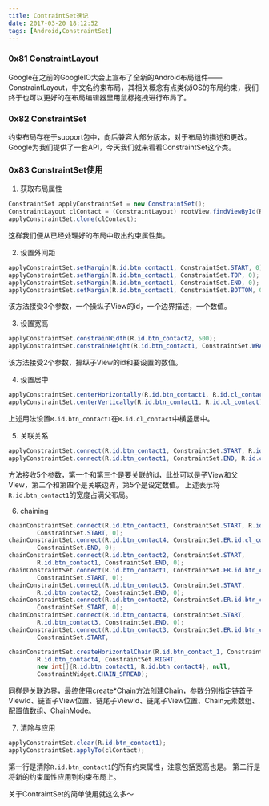 ```yaml
---
title: ContraintSet速记
date: 2017-03-20 18:12:52
tags: [Android,ConstraintSet]
---
```


### 0x81 ConstraintLayout
Google在之前的GoogleIO大会上宣布了全新的Android布局组件——ConstraintLayout，中文名约束布局，其相关概念有点类似iOS的布局约束，我们终于也可以更好的在布局编辑器里用鼠标拖拽进行布局了。

### 0x82 ConstraintSet
约束布局存在于support包中，向后兼容大部分版本，对于布局的描述和更改。Google为我们提供了一套API，今天我们就来看看ConstraintSet这个类。

### 0x83 ConstraintSet使用
1. 获取布局属性
```Java
ConstraintSet applyConstraintSet = new ConstraintSet();
ConstraintLayout clContact = (ConstraintLayout) rootView.findViewById(R.id.cl_contact);
applyConstraintSet.clone(clContact);
```
这样我们便从已经处理好的布局中取出约束属性集。

2. 设置外间距
```Java
applyConstraintSet.setMargin(R.id.btn_contact1, ConstraintSet.START, 0);
applyConstraintSet.setMargin(R.id.btn_contact1, ConstraintSet.TOP, 0);
applyConstraintSet.setMargin(R.id.btn_contact1, ConstraintSet.END, 0);
applyConstraintSet.setMargin(R.id.btn_contact1, ConstraintSet.BOTTOM, 0);
```
该方法接受3个参数，一个操纵子View的id，一个边界描述，一个数值。

3. 设置宽高
```Java
applyConstraintSet.constrainWidth(R.id.btn_contact2, 500);
applyConstraintSet.constrainHeight(R.id.btn_contact1, ConstraintSet.WRAP_CONTENT);
```
该方法接受2个参数，操纵子View的id和要设置的数值。

4. 设置居中
```Java
applyConstraintSet.centerHorizontally(R.id.btn_contact1, R.id.cl_contact);
applyConstraintSet.centerVertically(R.id.btn_contact1, R.id.cl_contact);
```
上述用法设置`R.id.btn_contact1`在`R.id.cl_contact`中横竖居中。

5. 关联关系
```Java
applyConstraintSet.connect(R.id.btn_contact1, ConstraintSet.START, R.id.cl_contact, ConstraintSet.START, 0);
applyConstraintSet.connect(R.id.btn_contact1, ConstraintSet.END, R.id.cl_contact, ConstraintSet.END, 0);
```
方法接收5个参数，第一个和第三个是要关联的id，此处可以是子View和父View，第二个和第四个是关联边界，第5个是设定数值。
上述表示将`R.id.btn_contact1`的宽度占满父布局。

6. chaining
```Java
chainConstraintSet.connect(R.id.btn_contact1, ConstraintSet.START, R.id.cl_contact,
        ConstraintSet.START, 0);
chainConstraintSet.connect(R.id.btn_contact4, ConstraintSet.ER.id.cl_contact,
        ConstraintSet.END, 0);
chainConstraintSet.connect(R.id.btn_contact2, ConstraintSet.START,
        R.id.btn_contact1, ConstraintSet.END, 0);
chainConstraintSet.connect(R.id.btn_contact1, ConstraintSet.ER.id.btn_contact2,
        ConstraintSet.START, 0);
chainConstraintSet.connect(R.id.btn_contact3, ConstraintSet.START,
        R.id.btn_contact2, ConstraintSet.END, 0);
chainConstraintSet.connect(R.id.btn_contact2, ConstraintSet.ER.id.btn_contact3,
        ConstraintSet.START, 0);
chainConstraintSet.connect(R.id.btn_contact4, ConstraintSet.START,
        R.id.btn_contact3, ConstraintSet.END, 0);
chainConstraintSet.connect(R.id.btn_contact3, ConstraintSet.ER.id.btn_contact4,
        ConstraintSet.START, 

chainConstraintSet.createHorizontalChain(R.id.btn_contact_1, ConstraintSet.LEFT,
        R.id.btn_contact4, ConstraintSet.RIGHT,
        new int[]{R.id.btn_contact1, R.id.btn_contact4}, null,
        ConstraintWidget.CHAIN_SPREAD);
```
同样是关联边界，最终使用create*Chain方法创建Chain，参数分别指定链首子ViewId、链首子View位置、链尾子ViewId、链尾子View位置、Chain元素数组、配置值数组、ChainMode。

7. 清除与应用
```Java
applyConstraintSet.clear(R.id.btn_contact1);
applyConstraintSet.applyTo(clContact);
```
第一行是清除`R.id.btn_contact1`的所有约束属性，注意包括宽高也是。
第二行是将新的约束属性应用到约束布局上。

关于ContraintSet的简单使用就这么多～